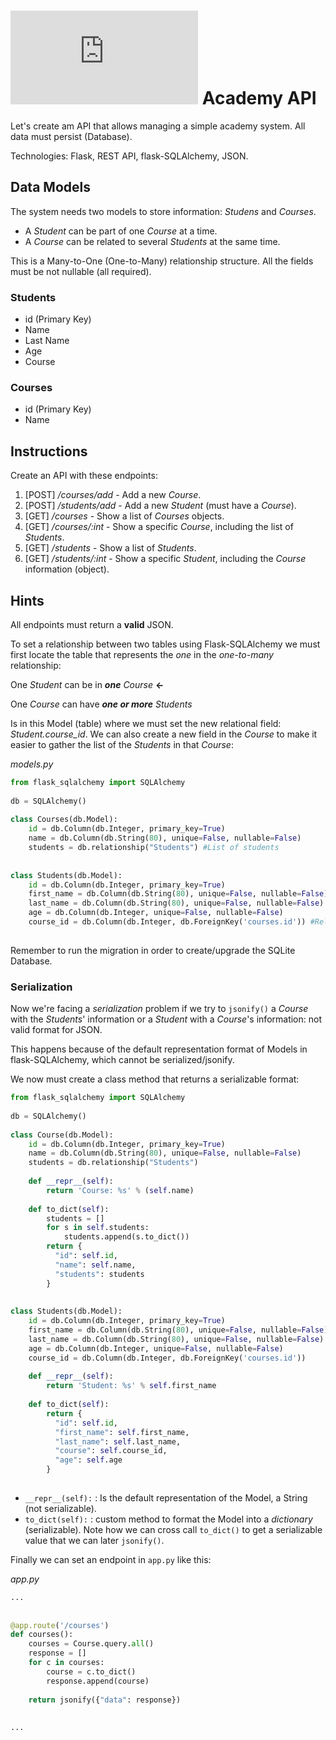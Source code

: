 # ![alt text](https://assets.breatheco.de/apis/img/images.php?blob&random&cat=icon&tags=breathecode,32) Academy API
  
Let's create am API that allows managing a simple academy system. All data must persist (Database).

Technologies: Flask, REST API, flask-SQLAlchemy, JSON.
  
## Data Models
  
The system needs two models to store information: *Studens* and *Courses*. 
+ A *Student* can be part of one *Course* at a time.
+ A *Course* can be related to several *Students* at the same time.

This is a Many-to-One (One-to-Many) relationship structure. All the fields must be not nullable (all required).

### Students
  
+ id (Primary Key)
+ Name
+ Last Name
+ Age
+ Course
  
### Courses
  
+ id (Primary Key)
+ Name


## Instructions
  
Create an API with these endpoints:
  
1. [POST] */courses/add* - Add a new *Course*.
2. [POST] */students/add* - Add a new *Student* (must have a *Course*).
3. [GET] */courses* - Show a list of *Courses* objects.
4. [GET] */courses/:int* - Show a specific *Course*, including the list of *Students*.
5. [GET] */students* - Show a list of *Students*.
6. [GET] */students/:int* - Show a specific *Student*, including the *Course* information (object).

## Hints
  
All endpoints must return a **valid** JSON.
  
To set a relationship between two tables using Flask-SQLAlchemy we must first locate the table that represents the *one* in the *one-to-many* relationship:
  
One *Student* can be in ***one*** *Course*  **<-**
  
One *Course* can have ***one or more*** *Students*
  
  
Is in this Model (table) where we must set the new relational field: *Student.course_id*. We can also create a new field in the *Course* to make it easier to gather the list of the *Students* in that *Course*:
  
*models.py*
```python
from flask_sqlalchemy import SQLAlchemy
  
db = SQLAlchemy()
  
class Courses(db.Model):
    id = db.Column(db.Integer, primary_key=True)
    name = db.Column(db.String(80), unique=False, nullable=False)
    students = db.relationship("Students") #List of students
  
  
class Students(db.Model):
    id = db.Column(db.Integer, primary_key=True)
    first_name = db.Column(db.String(80), unique=False, nullable=False)
    last_name = db.Column(db.String(80), unique=False, nullable=False)
    age = db.Column(db.Integer, unique=False, nullable=False)
    course_id = db.Column(db.Integer, db.ForeignKey('courses.id')) #Related to ONE course
    
```
  
Remember to run the migration in order to create/upgrade the SQLite Database.

### Serialization
  
Now we're facing a *serialization* problem if we try to ```jsonify()``` a *Course* with the *Students*' information or a *Student* with a *Course*'s information: not valid format for JSON.
  
This happens because of the default representation format of Models in flask-SQLAlchemy, which cannot be serialized/jsonify.
  
We now must create a class method that returns a serializable format:

```python
from flask_sqlalchemy import SQLAlchemy
  
db = SQLAlchemy()
  
class Course(db.Model):
    id = db.Column(db.Integer, primary_key=True)
    name = db.Column(db.String(80), unique=False, nullable=False)
    students = db.relationship("Students")
  
    def __repr__(self):
        return 'Course: %s' % (self.name)
  
    def to_dict(self):
        students = []
        for s in self.students:
            students.append(s.to_dict())
        return { 
          "id": self.id, 
          "name": self.name, 
          "students": students 
        }
  
  
class Students(db.Model):
    id = db.Column(db.Integer, primary_key=True)
    first_name = db.Column(db.String(80), unique=False, nullable=False)
    last_name = db.Column(db.String(80), unique=False, nullable=False)
    age = db.Column(db.Integer, unique=False, nullable=False)
    course_id = db.Column(db.Integer, db.ForeignKey('courses.id'))
  
    def __repr__(self):
        return 'Student: %s' % self.first_name
  
    def to_dict(self):
        return { 
          "id": self.id, 
          "first_name": self.first_name, 
          "last_name": self.last_name, 
          "course": self.course_id,
          "age": self.age 
        }
  
```
  
+ ```__repr__(self):``` : Is the default representation of the Model, a String (not serializable).
+ ```to_dict(self):``` : custom method to format the Model into a *dictionary* (serializable). Note how we can cross call ```to_dict()``` to get a serializable value that we can later ```jsonify()```.
  
  
Finally we can set an endpoint in ```app.py``` like this:
  
*app.py*
```python
...
  
  
@app.route('/courses')
def courses():
    courses = Course.query.all()
    response = []
    for c in courses:
        course = c.to_dict()
        response.append(course)
    
    return jsonify({"data": response})
  
  
...
  
  
```
